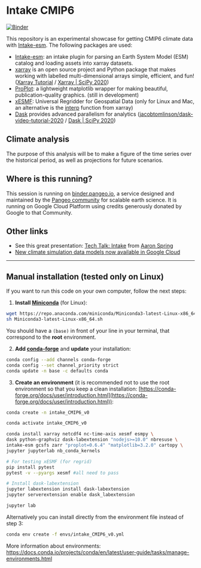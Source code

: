 # Intake CMIP6

[![Binder](https://binder.pangeo.io/badge_logo.svg)](https://binder.pangeo.io/v2/gh/mickaellalande/intake_CMIP6/main?urlpath=lab?filepath=CMIP6_global_projections.ipynb)

This repository is an experimental showcase for getting CMIP6 climate data with [Intake-esm](https://intake-esm.readthedocs.io/en/latest/).  The following packages are used:

- [Intake-esm](https://intake-esm.readthedocs.io/en/latest/): an intake plugin for parsing an Earth System Model (ESM) catalog and loading assets into xarray datasets.
- [xarray](http://xarray.pydata.org/en/stable/) is an open source project and Python package that makes working with labelled multi-dimensional arrays simple, efficient, and fun! ([Xarray Tutorial](https://xarray-contrib.github.io/xarray-tutorial/) / [Xarray | SciPy 2020](https://www.youtube.com/watch?v=mecN-Ph_-78&list=PLYx7XA2nY5Gde-6QO98KUJ9iL_WW4rgYf&index=4))
- [ProPlot](https://proplot.readthedocs.io/en/latest/): a lightweight matplotlib wrapper for making beautiful, publication-quality graphics. 
(still in development)
- [xESMF](https://xesmf.readthedocs.io/en/latest/): Universal Regridder for Geospatial Data (only for Linux and Mac, an alternative is the [interp](http://xarray.pydata.org/en/stable/interpolation.html#example) function from xarray)
- [Dask](https://dask.org/) provides advanced parallelism for analytics ([jacobtomlinson/dask-video-tutorial-2020](https://github.com/jacobtomlinson/dask-video-tutorial-2020) / [Dask | SciPy 2020](https://www.youtube.com/watch?v=EybGGLbLipI&list=PLYx7XA2nY5Gde-6QO98KUJ9iL_WW4rgYf&index=6))

## Climate analysis

The purpose of this analysis will be to make a figure of the time series over the historical period, as well as projections for future scenarios.


## Where is this running?

This session is running on [binder.pangeo.io](https://binder.pangeo.io),
a service designed and maintained by the [Pangeo community](https://pangeo.io) for scalable earth science.
It is running on Google Cloud Platform using credits generously donated by Google to that Community.


## Other links
- See this great presentation: [Tech Talk: Intake](https://www.youtube.com/watch?v=urL17kRUinE&amp;feature=youtu.be) from [Aaron Spring](https://github.com/aaronspring/pydata_python_in_big_data_in_climate_science)
- [New climate simulation data models now available in Google Cloud](https://cloud.google.com/blog/products/data-analytics/new-climate-model-data-now-google-public-datasets)



---

## Manual installation (tested only on Linux)
If you want to run this code on your own computer, follow the next steps: 

1. **Install [Miniconda](https://docs.conda.io/en/latest/miniconda.html)** (for Linux):
```bash
wget https://repo.anaconda.com/miniconda/Miniconda3-latest-Linux-x86_64.sh 
sh Miniconda3-latest-Linux-x86_64.sh 
```
You should have a `(base)` in front of your line in your terminal, that correspond to the **root** environment.

2.  **Add [conda-forge](https://conda-forge.org/docs/user/introduction.html)** and **update** your installation:  
```bash
conda config --add channels conda-forge  
conda config --set channel_priority strict  
conda update -n base -c defaults conda  
```
3. **Create an environment** (it is recommended not to use the root environment so that you keep a clean installation: [https://conda-forge.org/docs/user/introduction.html](https://conda-forge.org/docs/user/introduction.html)):
```bash
conda create -n intake_CMIP6_v0
```
```bash
conda activate intake_CMIP6_v0
```
```bash
conda install xarray netcdf4 nc-time-axis xesmf esmpy \
dask python-graphviz dask-labextension "nodejs>=10.0" nbresuse \
intake-esm gcsfs zarr "proplot=0.6.4" "matplotlib=3.2.0" cartopy \
jupyter jupyterlab nb_conda_kernels
```
```bash
# For testing xESMF (for regrid)
pip install pytest  
pytest -v --pyargs xesmf #all need to pass
```
```bash
# Install dask-labextension
jupyter labextension install dask-labextension
jupyter serverextension enable dask_labextension
```
```bash
jupyter lab
```

Alternatively you can install directly from the environment file instead of step 3:
```bash
conda env create -f envs/intake_CMIP6_v0.yml
```

More information about environments: https://docs.conda.io/projects/conda/en/latest/user-guide/tasks/manage-environments.html








